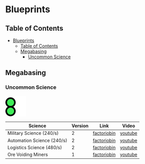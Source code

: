 # Blueprints

## Table of Contents
- [Blueprints](#blueprints)
  - [Table of Contents](#table-of-contents)
  - [Megabasing](#megabasing)
    - [Uncommon Science](#uncommon-science)


## Megabasing
### Uncommon Science
![alt text](../icons/quality-uncommon.png)

| Science                    | Version | Link                                               | Video                                   |
| -------------------------- | ------- | -------------------------------------------------- | --------------------------------------- |
| Military Science (240/s)   | 2       | [factoriobin](https://factoriobin.com/post/z6tbrf) | [youtube](https://youtu.be/uKT3MZw8agg) |
| Automation Science (240/s) | 2       | [factoriobin](https://factoriobin.com/post/2szm4a) | [youtube](https://youtu.be/dEM4GHz7N8E) |
| Logistics Science (480/s)  | 2       | [factoriobin](https://factoriobin.com/post/sujyge) | [youtube](https://youtu.be/Qnk71RHKV0s) |
| Ore Voiding Miners         | 1       | [factoriobin](https://factoriobin.com/post/axykef) | [youtube](https://youtu.be/SccsA0Dr54k) |